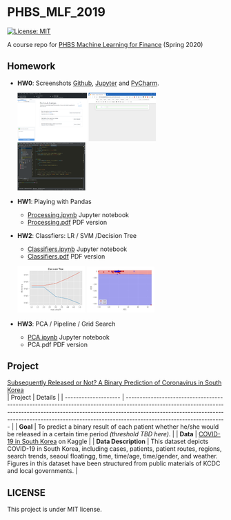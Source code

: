 # PHBS_MLF_2019

[![License: MIT](https://img.shields.io/badge/License-MIT-yellow.svg)](https://opensource.org/licenses/MIT)

A course repo for [PHBS Machine Learning for Finance](https://github.com/PHBS/MLF) (Spring 2020)

## Homework

- **HW0**: Screenshots [Github](https://github.com/oyrx/PHBS_MLF_2019/blob/master/HW0/Github_Desktop.PNG?raw=true), [Jupyter](https://github.com/oyrx/PHBS_MLF_2019/blob/master/HW0/Jupyter.PNG?raw=true) and [PyCharm](https://github.com/oyrx/PHBS_MLF_2019/blob/master/HW0/PyCharm.PNG?raw=true).

  <a href="https://github.com/oyrx/PHBS_MLF_2019/blob/master/HW0/Github_Desktop.PNG"><img src="https://github.com/oyrx/PHBS_MLF_2019/blob/master/HW0/Github_Desktop.PNG?raw=true" width="161"/></a>
  <a href="https://github.com/oyrx/PHBS_MLF_2019/blob/master/HW0/Jupyter.PNG"><img src="https://github.com/oyrx/PHBS_MLF_2019/blob/master/HW0/Jupyter.PNG?raw=true" width="156"/></a>
  <a href="https://github.com/oyrx/PHBS_MLF_2019/blob/master/HW0/PyCharm.PNG"><img src="https://github.com/oyrx/PHBS_MLF_2019/blob/master/HW0/PyCharm.PNG?raw=true" width="157"/></a>

- **HW1**: Playing with Pandas

  - [Processing.ipynb](https://github.com/oyrx/PHBS_MLF_2019/blob/master/HW1/Processing.ipynb) Jupyter notebook
  - [Processing.pdf](https://github.com/oyrx/PHBS_MLF_2019/blob/master/HW1/Processing.pdf) PDF version

- **HW2**: Classfiers: LR / SVM /Decision Tree

  - [Classifiers.ipynb](https://github.com/oyrx/PHBS_MLF_2019/blob/master/HW2/Classifiers.ipynb) Jupyter notebook
  - [Classifiers.pdf](https://github.com/oyrx/PHBS_MLF_2019/blob/master/HW2/Classifiers.pdf) PDF version

  <a href="https://github.com/oyrx/PHBS_MLF_2019/blob/master/HW2/pic/tree.jpg"><img src="https://github.com/oyrx/PHBS_MLF_2019/blob/master/HW2/pic/tree.jpg?raw=true" width="157"/></a>
  <a href="https://github.com/oyrx/PHBS_MLF_2019/blob/master/HW2/pic/lr.jpg"><img src="https://github.com/oyrx/PHBS_MLF_2019/blob/master/HW2/pic/lr.jpg?raw=true" width="157"/></a>

- **HW3**: PCA / Pipeline / Grid Search

  - [PCA.ipynb](https://github.com/oyrx/PHBS_MLF_2019/blob/master/HW3/PCA.ipynb) Jupyter notebook
  - PCA.pdf PDF version

## Project

[Subsequently Released or Not? A Binary Prediction of Coronavirus in South Korea](https://github.com/oyrx/PHBS_MLF_2019_Project)  
| Project | Details |
| -------------------- | ------------------------------------------------------------------------------------------------------------------------------------------------------------------------------------------------------------------------------------------------------------------------------ |
| **Goal** | To predict a binary result of each patient whether he/she would be released in a certain time period _(threshold TBD here)_. |
| **Data** | [COVID-19 in South Korea](https://www.kaggle.com/kimjihoo/coronavirusdataset) on Kaggle |
| **Data Description** | This dataset depicts COVID-19 in South Korea, including cases, patients, patient routes, regions, search trends, seaoul floatingg, time, time/age, time/gender, and weather. Figures in this dataset have been structured from public materials of KCDC and local governments. |

## LICENSE

This project is under MIT license.
